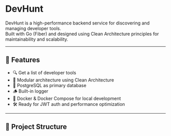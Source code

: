 # DevHunt

DevHunt is a high-performance backend service for discovering and managing developer tools.  
Built with Go (Fiber) and designed using Clean Architecture principles for maintainability and scalability.

---

## 🚀 Features

- 🔍 Get a list of developer tools
- 🧩 Modular architecture using Clean Architecture
- 🐘 PostgreSQL as primary database
- 🪵 Built-in logger
- 🐳 Docker & Docker Compose for local development
- 🛠️ Ready for JWT auth and performance optimization

---

## 📁 Project Structure
